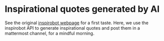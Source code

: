 # Inspirational quotes generated by AI

See the original [inspirobot webpage](https://inspirobot.me/) for a first taste.
Here, we use the inspirobot API to generate inspirational quotes and post them in a mattermost channel, for a mindful morning.
